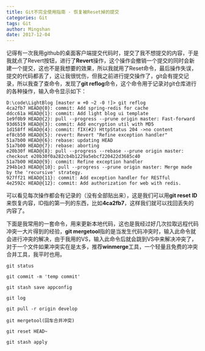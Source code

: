 ```yaml
---
title: Git不完全使用指南 - 恢复被Reset掉的提交
categories: Git
tags: Git
author: Mingshan
date: 2017-12-04
---
```


记得有一次我用github的桌面客户端提交代码时，提交了我不想提交的内容，于是我就点了Revert按钮，进行了**Revert**操作，这个操作会撤销一个提交的同时会新建一个提交，这也不是我想要的效果，所以我就用了Reset命令，最后操作失误，提交的代码都丢了，这让我很忧伤，但我之前进行提交操作了，git会有提交记录，所以我查了查命令，发现了**git reflog**命令，这个命令用于记录对git仓库进行的各种操作，输入命令显示如下：


```
D:\code\LightBlog [master ≡ +0 ~2 -0 !]> git reflog
4ca2fb7 HEAD@{0}: commit: Add spring-redis for cache
ddcc61a HEAD@{1}: commit: Add light blog ui template
1e9f0b9 HEAD@{2}: pull --progress --prune origin master: Fast-forward
93d6519 HEAD@{3}: commit: Add encryption util with MD5
1d158ff HEAD@{4}: commit: fIX(#2) HttpStatus 204 ->no content
ef8cb50 HEAD@{5}: revert: Revert "Refine exception handler"
51a7b00 HEAD@{6}: rebase: updating HEAD
51a7b00 HEAD@{7}: rebase: aborting
e20b30f HEAD@{8}: pull --progress --rebase --prune origin master: checkout e20b30f0a282cb4b1229a5ebcf220422d3685c40
51a7b00 HEAD@{9}: commit: Refine exception handler
294b1e3 HEAD@{10}: pull --progress --prune origin master: Merge made by the 'recursive' strategy.
927ff21 HEAD@{11}: commit: Add exception handler for RESTful
4e2592c HEAD@{12}: commit: Add authorization for web with redis.
```
可以看见每次操作都会有记录的（没有全部贴出来），这是我们可以用**git reset ID**来恢复内容，ID指的第一列的东西，比如**4ca2fb7**，这样我们就可以找回丢失的内容了。

下面是我常用的一套命令，用来更新本地代码，这也是我经过好几次拉取远程代码冲突一大片得到的经验，**git mergetool**指的是当发生代码冲突时，输入此命令就会进行冲突的解决，由于我用的VS，输入此命令后就会跳到VS中来解决冲突了，对于一个文件如果冲突实在是太多，推荐**winmerge**工具，一个轻量且免费的冲突合并工具，我平时也用。

```
git status

git commit -m 'temp commit'

git stash save appconfig

git log

git pull -r origin develop

git mergetool(回车合并冲突)

git reset HEAD~

git stash apply
```
